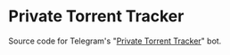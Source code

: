 # Private Torrent Tracker

Source code for Telegram's "[Private Torrent Tracker](https://t.me/open_torrent_tracker_bot)" bot.
